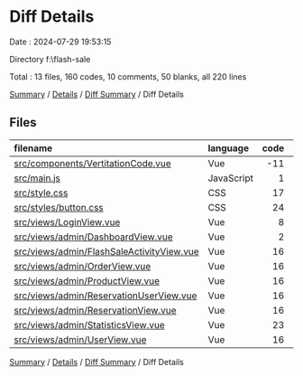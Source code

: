 # Diff Details

Date : 2024-07-29 19:53:15

Directory f:\\flash-sale

Total : 13 files,  160 codes, 10 comments, 50 blanks, all 220 lines

[Summary](results.md) / [Details](details.md) / [Diff Summary](diff.md) / Diff Details

## Files
| filename | language | code | comment | blank | total |
| :--- | :--- | ---: | ---: | ---: | ---: |
| [src/components/VertitationCode.vue](/src/components/VertitationCode.vue) | Vue | -11 | -3 | -2 | -16 |
| [src/main.js](/src/main.js) | JavaScript | 1 | 2 | 1 | 4 |
| [src/style.css](/src/style.css) | CSS | 17 | 0 | 4 | 21 |
| [src/styles/button.css](/src/styles/button.css) | CSS | 24 | 0 | 5 | 29 |
| [src/views/LoginView.vue](/src/views/LoginView.vue) | Vue | 8 | 0 | 2 | 10 |
| [src/views/admin/DashboardView.vue](/src/views/admin/DashboardView.vue) | Vue | 2 | 0 | 0 | 2 |
| [src/views/admin/FlashSaleActivityView.vue](/src/views/admin/FlashSaleActivityView.vue) | Vue | 16 | 0 | 2 | 18 |
| [src/views/admin/OrderView.vue](/src/views/admin/OrderView.vue) | Vue | 16 | 0 | 5 | 21 |
| [src/views/admin/ProductView.vue](/src/views/admin/ProductView.vue) | Vue | 16 | 0 | 4 | 20 |
| [src/views/admin/ReservationUserView.vue](/src/views/admin/ReservationUserView.vue) | Vue | 16 | 0 | 5 | 21 |
| [src/views/admin/ReservationView.vue](/src/views/admin/ReservationView.vue) | Vue | 16 | 0 | 4 | 20 |
| [src/views/admin/StatisticsView.vue](/src/views/admin/StatisticsView.vue) | Vue | 23 | 11 | 14 | 48 |
| [src/views/admin/UserView.vue](/src/views/admin/UserView.vue) | Vue | 16 | 0 | 6 | 22 |

[Summary](results.md) / [Details](details.md) / [Diff Summary](diff.md) / Diff Details